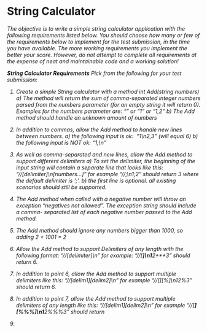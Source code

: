 <h1>String Calculator

<h6>The objective is to write a simple string calculator application with the following requirements
listed below.
You should choose how many or few of the requirements below to implement for the test
submission, in the time you have available. The more working requirements you implement the
better your score. However, do not attempt to complete all requirements at the expense of neat
and maintainable code and a working solution!</>

***String Calculator Requirements***
Pick from the following for your test submission:
1. Create a simple String calculator with a method int Add(string numbers)
a) The method will return the sum of comma-separated integer numbers parsed from
the numbers parameter (for an empty string it will return 0). Examples for the
numbers parameter are: “” or “1” or “1,2”
b) The Add method should handle an unknown amount of numbers
2. In addition to commas, allow the Add method to handle new lines between numbers.
a) the following input is ok:  “1\n2,3” (will equal 6)
b) the following input is NOT ok: “1,\n”
3. As well as comma-separated and new lines, allow the Add method to support different
delimiters
a) To set the delimiter, the beginning of the input string will contain a separate line
that looks like this: “//[delimiter]\n[numbers…]” for example
“//;\n1;2” should return 3 where the default delimiter is ‘;’.
b) the first line is optional. all existing scenarios should still be supported.
4. The Add method when called with a negative number will throw an exception
“negatives not allowed”. The exception string should include a comma-
separated list of each negative number passed to the Add method.

5. The Add method should ignore any numbers bigger than 1000, so adding 2 + 1001 = 2
6. Allow the Add method to support Delimiters of any length with the following format:
“//[delimiter]\n” for example: “//[***]\n1***2***3” should return 6.
7. In addition to point 6, allow the Add method to support multiple delimiters like this:
“//[delim1][delim2]\n” for example “//[*][%]\n1*2%3” should return 6.
8. In addition to point 7, allow the Add method to support multiple delimiters of any length
like this:
“//[delim1][delim2]\n” for example “//[**][%%%]\n1**2%%%3” should return
6.
